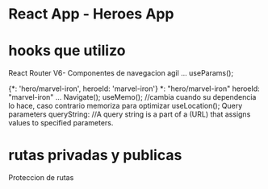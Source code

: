 # React App - Heroes App
# hooks que utilizo
React Router V6- Componentes de navegacion agil
...
useParams();

{*: 'hero/marvel-iron', heroeId: 'marvel-iron'}
*: "hero/marvel-iron"
heroeId: "marvel-iron"
...
Navigate();
useMemo(); //cambia cuando su dependencia lo hace, caso contrario memoriza para optimizar
useLocation();
Query parameters
queryString: //A query string is a part of a (URL) that assigns values to specified parameters.
# rutas privadas y publicas
Proteccion de rutas
